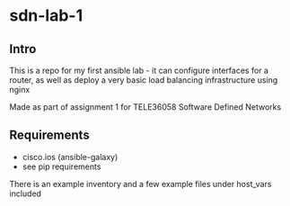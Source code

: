 # sdn-lab-1

## Intro
This is a repo for my first ansible lab - it can configure interfaces for a router, as well as deploy a very basic load balancing infrastructure using nginx

Made as part of assignment 1 for TELE36058 Software Defined Networks

## Requirements

- cisco.ios (ansible-galaxy)
- see pip requirements

There is an example inventory and a few example files under host_vars included


